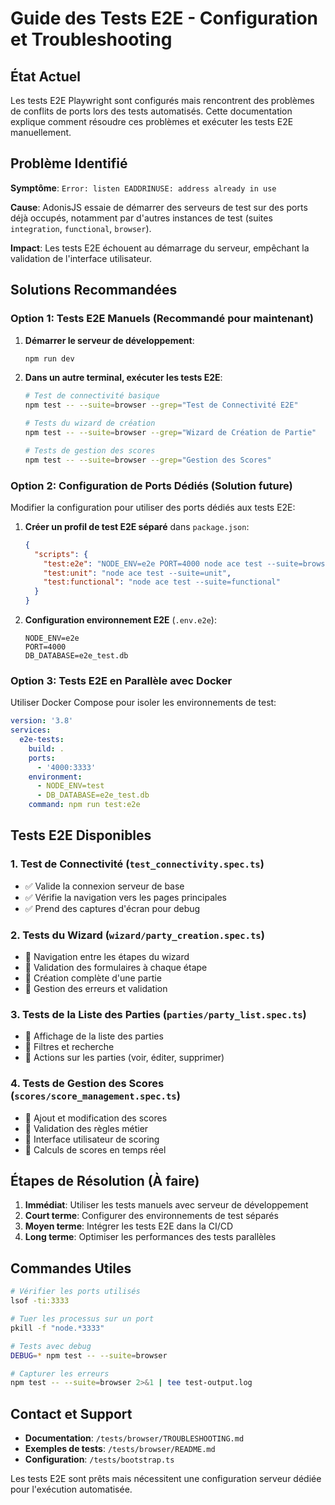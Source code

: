 # Guide des Tests E2E - Configuration et Troubleshooting

## État Actuel

Les tests E2E Playwright sont configurés mais rencontrent des problèmes de conflits de ports lors des tests automatisés. Cette documentation explique comment résoudre ces problèmes et exécuter les tests E2E manuellement.

## Problème Identifié

**Symptôme**: `Error: listen EADDRINUSE: address already in use`

**Cause**: AdonisJS essaie de démarrer des serveurs de test sur des ports déjà occupés, notamment par d'autres instances de test (suites `integration`, `functional`, `browser`).

**Impact**: Les tests E2E échouent au démarrage du serveur, empêchant la validation de l'interface utilisateur.

## Solutions Recommandées

### Option 1: Tests E2E Manuels (Recommandé pour maintenant)

1. **Démarrer le serveur de développement**:

   ```bash
   npm run dev
   ```

2. **Dans un autre terminal, exécuter les tests E2E**:

   ```bash
   # Test de connectivité basique
   npm test -- --suite=browser --grep="Test de Connectivité E2E"

   # Tests du wizard de création
   npm test -- --suite=browser --grep="Wizard de Création de Partie"

   # Tests de gestion des scores
   npm test -- --suite=browser --grep="Gestion des Scores"
   ```

### Option 2: Configuration de Ports Dédiés (Solution future)

Modifier la configuration pour utiliser des ports dédiés aux tests E2E:

1. **Créer un profil de test E2E séparé** dans `package.json`:

   ```json
   {
     "scripts": {
       "test:e2e": "NODE_ENV=e2e PORT=4000 node ace test --suite=browser",
       "test:unit": "node ace test --suite=unit",
       "test:functional": "node ace test --suite=functional"
     }
   }
   ```

2. **Configuration environnement E2E** (`.env.e2e`):
   ```env
   NODE_ENV=e2e
   PORT=4000
   DB_DATABASE=e2e_test.db
   ```

### Option 3: Tests E2E en Parallèle avec Docker

Utiliser Docker Compose pour isoler les environnements de test:

```yaml
version: '3.8'
services:
  e2e-tests:
    build: .
    ports:
      - '4000:3333'
    environment:
      - NODE_ENV=test
      - DB_DATABASE=e2e_test.db
    command: npm run test:e2e
```

## Tests E2E Disponibles

### 1. Test de Connectivité (`test_connectivity.spec.ts`)

- ✅ Valide la connexion serveur de base
- ✅ Vérifie la navigation vers les pages principales
- ✅ Prend des captures d'écran pour debug

### 2. Tests du Wizard (`wizard/party_creation.spec.ts`)

- 🔧 Navigation entre les étapes du wizard
- 🔧 Validation des formulaires à chaque étape
- 🔧 Création complète d'une partie
- 🔧 Gestion des erreurs et validation

### 3. Tests de la Liste des Parties (`parties/party_list.spec.ts`)

- 🔧 Affichage de la liste des parties
- 🔧 Filtres et recherche
- 🔧 Actions sur les parties (voir, éditer, supprimer)

### 4. Tests de Gestion des Scores (`scores/score_management.spec.ts`)

- 🔧 Ajout et modification des scores
- 🔧 Validation des règles métier
- 🔧 Interface utilisateur de scoring
- 🔧 Calculs de scores en temps réel

## Étapes de Résolution (À faire)

1. **Immédiat**: Utiliser les tests manuels avec serveur de développement
2. **Court terme**: Configurer des environnements de test séparés
3. **Moyen terme**: Intégrer les tests E2E dans la CI/CD
4. **Long terme**: Optimiser les performances des tests parallèles

## Commandes Utiles

```bash
# Vérifier les ports utilisés
lsof -ti:3333

# Tuer les processus sur un port
pkill -f "node.*3333"

# Tests avec debug
DEBUG=* npm test -- --suite=browser

# Capturer les erreurs
npm test -- --suite=browser 2>&1 | tee test-output.log
```

## Contact et Support

- **Documentation**: `/tests/browser/TROUBLESHOOTING.md`
- **Exemples de tests**: `/tests/browser/README.md`
- **Configuration**: `/tests/bootstrap.ts`

Les tests E2E sont prêts mais nécessitent une configuration serveur dédiée pour l'exécution automatisée.
